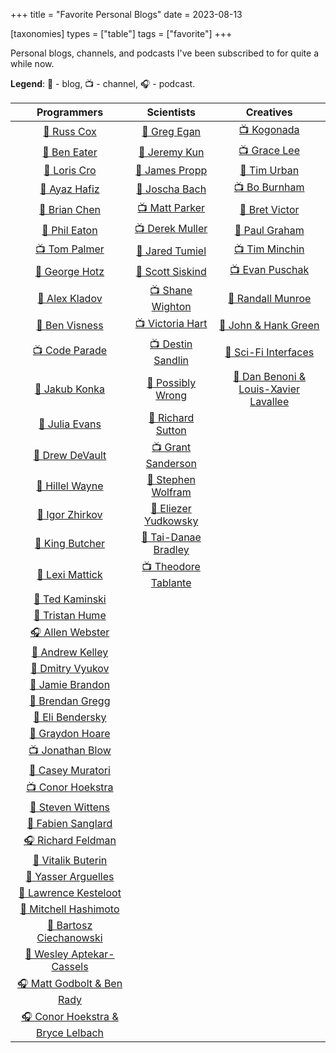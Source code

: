 +++
title = "Favorite Personal Blogs"
date = 2023-08-13

[taxonomies]
types = ["table"]
tags = ["favorite"]
+++

Personal blogs, channels, and podcasts I've been subscribed to for quite a while now.

<!-- more -->

**Legend**: 💭 - blog, 📺 - channel, 🎧 - podcast.

|                              Programmers                              |                               Scientists                               |                           Creatives                            |
|:---------------------------------------------------------------------:|:----------------------------------------------------------------------:|:--------------------------------------------------------------:|
|               [💭 Russ Cox](https://research.swtch.com)               |   [💭 Greg Egan](https://www.gregegan.net/BIBLIOGRAPHY/Online.html)    |          [📺 Kogonada](https://kogonada.com/archive)           |
|           [💭 Ben Eater](https://www.youtube.com/@BenEater)           |                 [💭 Jeremy Kun](https://jeremykun.com)                 | [📺 Grace Lee](https://www.youtube.com/@WhatsSoGreatAboutThat) |
|               [💭 Loris Cro](https://kristoff.it/blog/)               |          [💭 James Propp](https://mathenchant.wordpress.com/)          |        [💭 Tim Urban](https://waitbutwhy.com/archive/)         |
|                [💭 Ayaz Hafiz](https://ayazhafiz.com)                 |                    [💭 Joscha Bach](http://bach.ai)                    |      [📺 Bo Burnham](https://www.youtube.com/@boburnham)       |
|              [💭 Brian Chen](https://blog.vero.site/all)              |        [📺 Matt Parker](https://www.youtube.com/@standupmaths)         |            [💭 Bret Victor](http://worrydream.com)             |
|             [💭 Phil Eaton](https://notes.eatonphil.com)              |         [📺 Derek Muller](https://www.youtube.com/@veritasium)         |     [💭 Paul Graham](http://paulgraham.com/articles.html)      |
|         [📺 Tom Palmer](https://www.youtube.com/@contextfree)         |         [💭 Jared Tumiel](https://jaredtumiel.github.io/blog/)         |     [📺 Tim Minchin](https://www.youtube.com/@TimMinchin)      |
|           [💭 George Hotz](https://geohot.github.io/blog/)            |        [💭 Scott Siskind](https://astralcodexten.substack.com)         |    [📺 Evan Puschak](https://www.youtube.com/@Nerdwriter1)     |
|              [💭 Alex Kladov](https://matklad.github.io)              |       [📺 Shane Wighton](https://www.youtube.com/@StuffMadeHere)       |         [💭 Randall Munroe](https://xkcd.com/archive/)         |
|                [💭 Ben Visness](https://bvisness.me/)                 |           [📺 Victoria Hart](https://www.youtube.com/Vihart)           |       [💭 John & Hank Green](https://nerdfighteria.com)        |
|         [📺 Code Parade](https://www.youtube.com/@CodeParade)         |     [📺 Destin Sandlin](https://www.youtube.com/@smartereveryday)      |      [💭 Sci-Fi Interfaces](https://scifiinterfaces.com)       |
|              [💭 Jakub Konka](http://www.jakubkonka.com)              |        [💭 Possibly Wrong](https://possiblywrong.wordpress.com)        | [💭 Dan Benoni & Louis-Xavier Lavallee](https://growth.design) |
|                   [💭 Julia Evans](https://jvns.ca)                   |          [💭 Richard Sutton](http://www.incompleteideas.net)           |                                                                |
|              [💭 Drew DeVault](https://drewdevault.com)               |       [📺 Grant Sanderson](https://www.youtube.com/@3blue1brown)       |                                                                |
|   [💭 Hillel Wayne](https://buttondown.email/hillelwayne/archive/)    | [💭 Stephen Wolfram](https://writings.stephenwolfram.com/all-by-date/) |                                                                |
|           [💭 Igor Zhirkov](https://rubber-duck-typing.com)           |       [💭 Eliezer Yudkowsky](https://www.yudkowsky.net/sitemap/)       |                                                                |
|                 [💭 King Butcher](https://kprotty.me)                 |      [💭 Tai-Danae Bradley](https://www.math3ma.com/categories/)       |                                                                |
|            [💭 Lexi Mattick](https://kognise.dev/writing)             |    [📺 Theodore Tablante](https://www.youtube.com/@BranchEducation)    |                                                                |
|         [💭 Ted Kaminski](https://www.tedinski.com/archive/)          |                                                                        |                                                                |
|           [💭 Tristan Hume](https://thume.ca/archive.html)            |                                                                        |                                                                |
|         [🎧 Allen Webster](https://conversations.mr4th.com/)          |                                                                        |                                                                |
|             [💭 Andrew Kelley](https://andrewkelley.me/)              |                                                                        |                                                                |
|          [💭 Dmitry Vyukov](https://www.1024cores.net/home/)          |                                                                        |                                                                |
|        [💭 Jamie Brandon](https://www.scattered-thoughts.net)         |                                                                        |                                                                |
|        [💭 Brendan Gregg](https://www.brendangregg.com/blog/)         |                                                                        |                                                                |
|    [💭 Eli Bendersky](https://eli.thegreenplace.net/archives/all/)    |                                                                        |                                                                |
|          [💭 Graydon Hoare](https://graydon2.dreamwidth.org)          |                                                                        |                                                                |
|         [📺 Jonathan Blow](https://www.youtube.com/@jblow888)         |                                                                        |                                                                |
|         [💭 Casey Muratori](https://www.computerenhance.com/)         |                                                                        |                                                                |
|       [📺 Conor Hoekstra](https://www.youtube.com/@code_report)       |                                                                        |                                                                |
|                 [💭 Steven Wittens](https://acko.net)                 |                                                                        |                                                                |
|           [💭 Fabien Sanglard](https://fabiensanglard.net)            |                                                                        |                                                                |
|           [🎧 Richard Feldman](https://pod.link/1602572955)           |                                                                        |                                                                |
|               [💭 Vitalik Buterin](https://vitalik.ca)                |                                                                        |                                                                |
|             [💭 Yasser Arguelles](https://yasserarg.com/)             |                                                                        |                                                                |
|      [💭 Lawrence Kesteloot](https://www.teamten.com/lawrence/)       |                                                                        |                                                                |
|        [💭 Mitchell Hashimoto](https://mitchellh.com/writing)         |                                                                        |                                                                |
|      [💭 Bartosz Ciechanowski](https://ciechanow.ski/archives/)       |                                                                        |                                                                |
|        [💭 Wesley Aptekar-Cassels](https://blog.wesleyac.com)         |                                                                        |                                                                |
| [🎧 Matt Godbolt & Ben Rady](https://www.twoscomplement.org/#podcast) |                                                                        |                                                                |
|   [🎧 Conor Hoekstra & Bryce Lelbach](https://adspthepodcast.com/)    |                                                                        |                                                                |
